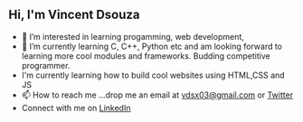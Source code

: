  ##                                  Hi, I'm Vincent Dsouza


- 👀 I’m interested in learning progamming, web development, 
- 🌱 I’m currently learning C, C++, Python etc and am looking forward to learning more cool modules and frameworks. Budding competitive programmer.
- I'm currently learning how to build cool websites using HTML,CSS and JS
- 📫 How to reach me ...drop me an email at vdsx03@gmail.com or [Twitter](https://www.twitter.com/V1nceeeent)
- Connect with me on [LinkedIn](https://www.linkedin.com/in/vincent-dsouza/)

<!---
VincentX33/VincentX33 is a ✨ special ✨ repository because its `README.md` (this file) appears on your GitHub profile.
You can click the Preview link to take a look at your changes.
--->
